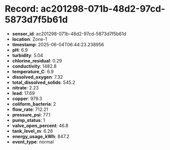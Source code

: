 # Record: ac201298-071b-48d2-97cd-5873d7f5b61d

- **sensor_id**: ac201298-071b-48d2-97cd-5873d7f5b61d
- **location**: Zone-1
- **timestamp**: 2025-06-04T06:44:23.238956
- **pH**: 6.9
- **turbidity**: 5.04
- **chlorine_residual**: 0.29
- **conductivity**: 1482.8
- **temperature_C**: 6.9
- **dissolved_oxygen**: 7.32
- **total_dissolved_solids**: 545.2
- **nitrate**: 2.23
- **lead**: 17.69
- **copper**: 979.3
- **coliform_bacteria**: 2
- **flow_rate**: 712.21
- **pressure_psi**: 77.1
- **pump_status**: 1
- **valve_open_percent**: 46.8
- **tank_level_m**: 6.28
- **energy_usage_kWh**: 847.2
- **event_type**: normal